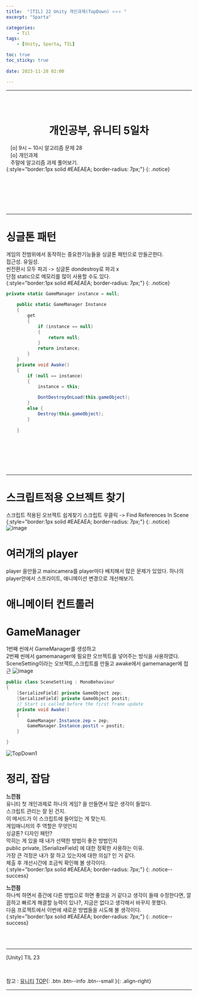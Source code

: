 ```yaml
---
title:  "[TIL] 22 Unity 개인과제(TopDown) ⭐⭐⭐ "
excerpt: "Sparta"

categories:
    - Til
tags:
    - [Unity, Sparta, TIL]

toc: true
toc_sticky: true
 
date: 2023-11-28 02:00

---
```

- - -


<BR><BR>



<center><H1>  개인공부, 유니티 5일차 </H1></center>

&nbsp;&nbsp; [o] 9시 ~ 10시 알고리즘 문제   28   
&nbsp;&nbsp; [o] 개인과제   
&nbsp;&nbsp; 주말에 알고리즘 과제 풀어보기.  
{:style="border:1px solid #EAEAEA; border-radius: 7px;"}
{: .notice}  

<br><br><br><br><br>
- - - 

# 싱글톤 패턴
게임의 전범위에서 동작하는 중요한기능들을 싱글톤 패턴으로 만들곤한다.  
접근성. 유일성.   
씬전환시 모두 파괴 -> 싱글톤 dondestroy로 파괴 x  
단점 static으로 메모리를 많이 사용할 수도 있다.  
{:style="border:1px solid #EAEAEA; border-radius: 7px;"}
{: .notice}
<div class="notice--primary" markdown="1"> 

```c#
private static GameManager instance = null;

    public static GameManager Instance
    {
        get 
        {
            if (instance == null)
            {
                return null;
            }
            return instance;
        }
    }
    private void Awake()
    {
        if (null == instance)
        {
            instance = this;

            DontDestroyOnLoad(this.gameObject);
        }
        else { 
            Destroy(this.gameObject);
        }
        
    }
```
</div>

<br><br><br><br><br>
- - - 

# 스크립트적용 오브젝트 찾기
스크립트 적용된 오브젝트 쉽게찾기
스크립트 우클릭 -> Find References In Scene
{:style="border:1px solid #EAEAEA; border-radius: 7px;"}
{: .notice}
![image](https://github.com/levell1/levell1.github.io/assets/96651722/b7503f09-2582-4842-9210-223f98f89b38)

    
# 여러개의 player
player 을만들고 maincamera를 player마다 배치해서 많은 문제가 있었다.
하나의 player안에서 스프라이트, 애니메이션 변경으로 개선해보기.

# 애니메이터 컨트롤러 

# GameManager 
1번째 씬에서 GameManager를 생성하고  
2번째 씬에서 gamemanager에 필요한 오브젝트를 넣어주는 방식을 사용하였다.
SceneSetting이라는 오브젝트,스크립트를 만들고 awake에서 gamemanager에 접근
![image](https://github.com/levell1/levell1.github.io/assets/96651722/f769c403-1106-4678-9fcb-890aae481220)
<div class="notice--primary" markdown="1"> 

```c#
public class SceneSetting : MonoBehaviour
{
    [SerializeField] private GameObject zep;
    [SerializeField] private GameObject postit;
    // Start is called before the first frame update
    private void Awake()
    {
        GameManager.Instance.zep = zep;
        GameManager.Instance.postit = postit;
    }

}
```
</div>

![TopDown1](https://github.com/levell1/levell1.github.io/assets/96651722/1fc33cba-8373-4509-a8bf-7ad31907ffaf)


# 정리, 잡담

**느낀점**  
유니티 첫 개인과제로 하나의 게임? 을 만들면서 많은 생각이 들었다.  
스크립트 관리는 잘 된 건지.  
이 메서드가 이 스크립트에 들어있는 게 맞는지.  
게임매니저의 주 역할은 무엇인지  
싱글톤? 디자인 패턴?  
막히는 게 있을 때 내가 선택한 방법이 좋은 방법인지  
public private, [SerializeField] 에 대한 정확한 사용하는 이유.  
가장 큰 걱정은 내가 잘 하고 있는지에 대한 의심? 인 거 같다.  
제출 후 개선시간에 조금씩 확인해 볼 생각이다.  
{:style="border:1px solid #EAEAEA; border-radius: 7px;"}
{: .notice--success}

**느낀점**  
하나씩 하면서 중간에 다른 방법으로 하면 좋았을 거 같다고 생각이 들때
수정한다면, 깔끔하고 빠르게 해결할 능력이 있나?, 지금은 없다고 생각해서 바꾸지 못했다.   
다음 프로젝트에서 이번에 새로운 방법들을 시도해 볼 생각이다.  
{:style="border:1px solid #EAEAEA; border-radius: 7px;"}
{: .notice--success}


<br><br>
- - - 

[Unity] TIL 23

<br>

참고 : [유니티](https://docs.unity3d.com/kr/)
[TOP](#){: .btn .btn--info .btn--small }{: .align-right}
<br>
- - -
